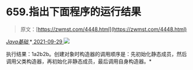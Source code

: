 <!--yml
category: 未分类
date: 0001-01-01 00:00:00
--->

# 659.指出下面程序的运行结果

> 原文：[https://zwmst.com/4448.html](https://zwmst.com/4448.html)

   [ *Java基础* ](https://zwmst.com/java%e5%9f%ba%e7%a1%80)*[ <time datetime="2021-09-30T00:49:37+08:00"> 2021-09-29 </time> ](https://zwmst.com/4448.html)  ![](img/00f3f7b1a2b20592212ac30bfa44d22b.png)

执行结果：1a2b2b。创建对象时构造器的调用顺序是：先初始化静态成员，然后调用父类构造器，再初始化非静态成员，最后调用自身构造器。*
